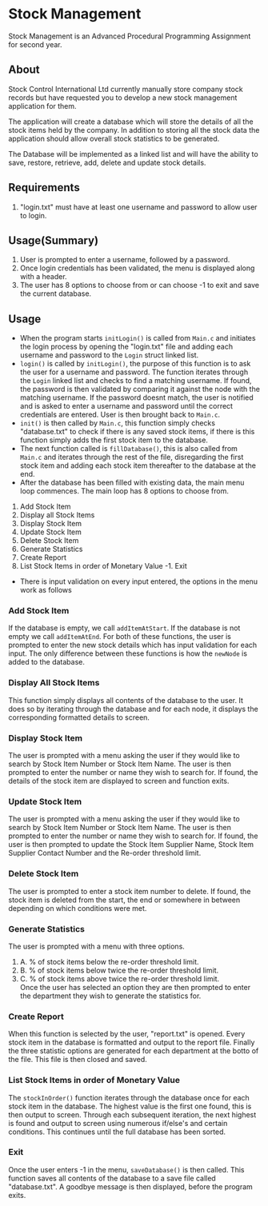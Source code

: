 # Stock Management
Stock Management is an Advanced Procedural Programming Assignment for second year.

## About
Stock Control International Ltd currently manually store company stock records but have 
requested you to develop a new stock management application for them. 
 
The application will create a database which will store the details of all the stock items held 
by the company.  In addition to storing all the stock data the application should allow overall 
stock statistics to be generated. 
 
The Database will be implemented as a linked list and will have the ability to
save, restore, retrieve, add, delete and update stock details.

## Requirements
1. "login.txt" must have at least one username and password to allow
user to login.

## Usage(Summary)
1. User is prompted to enter a username, followed by a password.
2. Once login credentials has been validated, the menu is displayed along with a header.
3. The user has 8 options to choose from or can choose -1 to exit and save the current database.

## Usage
- When the program starts `initLogin()` is called from `Main.c` and initiates the login process by opening the "login.txt" file and adding each username and password to the `Login` struct linked list.
- `login()` is called by `initLogin()`, the purpose of this function is to ask the user for a username and password. The function iterates through the `Login` linked list and checks to find a matching username. If found, the password is then validated by comparing it against the node with the matching username. If the password doesnt match, the user is notified and is asked to enter a username and password until the correct credentials are entered. User is then brought back to `Main.c`.
- `init()` is then called by `Main.c`, this function simply checks "database.txt" to check if there is any saved stock items, if there is this function simply adds the first stock item to the database.
- The next function called is `fillDatabase()`, this is also called from `Main.c` and iterates through the rest of the file, disregarding the first stock item and adding each stock item thereafter to the database at the end.
- After the database has been filled with existing data, the main menu loop commences. The main loop has 8 options to choose from.
1. Add Stock Item
2. Display all Stock Items
3. Display Stock Item
4. Update Stock Item
5. Delete Stock Item
6. Generate Statistics
7. Create Report
8. List Stock Items in order of Monetary Value
-1. Exit
- There is input validation on every input entered, the options in the menu work as follows

### Add Stock Item
If the database is empty, we call `addItemAtStart`. If the database is not empty we call `addItemAtEnd`.
For both of these functions, the user is prompted to enter the new stock details which has input validation for each input. The only difference between these functions is how the `newNode` is added to the database.

### Display All Stock Items
This function simply displays all contents of the database to the user. It does so by iterating through the database and for each node, it displays the corresponding formatted details to screen.

### Display Stock Item
The user is prompted with a menu asking the user if they would like to search by Stock Item Number or Stock Item Name.
The user is then prompted to enter the number or name they wish to search for.
If found, the details of the stock item are displayed to screen and function exits.

### Update Stock Item
The user is prompted with a menu asking the user if they would like to search by Stock Item Number or Stock Item Name.
The user is then prompted to enter the number or name they wish to search for.
If found, the user is then prompted to update the Stock Item Supplier Name, Stock Item Supplier Contact Number and the Re-order threshold limit.

### Delete Stock Item
The user is prompted to enter a stock item number to delete.
If found, the stock item is deleted from the start, the end or somewhere in between depending on which conditions were met.

### Generate Statistics
The user is prompted with a menu with three options.
 1. A. % of stock items below the re-order threshold limit.
 2. B. % of stock items below twice the re-order threshold limit.
 3. C. % of stock items above twice the re-order threshold limit.<br/>
Once the user has selected an option they are then prompted to enter the department they wish to generate the statistics for.

### Create Report
When this function is selected by the user, "report.txt" is opened.
Every stock item in the database is formatted and output to the report file.
Finally the three statistic options are generated for each department at the botto of the file.
This file is then closed and saved.

### List Stock Items in order of Monetary Value
The `stockInOrder()` function iterates through the database once for each stock item in the database.
The highest value is the first one found, this is then output to screen.
Through each subsequent iteration, the next highest is found and output to screen using numerous if/else's and certain conditions.
This continues until the full database has been sorted.

### Exit
Once the user enters -1 in the menu, `saveDatabase()` is then called. 
This function saves all contents of the database to a save file called "database.txt".
A goodbye message is then displayed, before the program exits.
